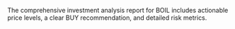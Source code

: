 The comprehensive investment analysis report for BOIL includes actionable price levels, a clear BUY recommendation, and detailed risk metrics.